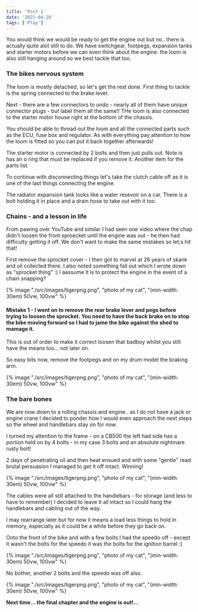```yaml
---
title: 'Post 1'
date: '2021-04-28'
tags: ['Play']
---
```


You would think we would be ready to get the engine out but no.. there is actually quite alot still to do. We have switchgear, footpegs, expansion tanks and starter motors before we can even think about the engine. the loom is also still hanging around so we best tackle that too.

### The bikes nervous system

The loom is  mostly detached, so let's get the rest done. First thing to tackle is the spring connected to the brake lever. 

Next - there are a few connectors to undo - nearly all of them have unique connector plugs - but label them all the same!! THe loom is also connected to the starter motor house right at the bottom of the chassis.


You should be able to thread out the loom and all the connected parts such as the ECU, fuse box and regulator. As with everything pay attention to how the loom is fitted so you can put it back together afterwards!


The starter motor is connected by 2 bolts and then just pulls out. Note is has an o ring that must be replaced if you remove it. Another item for the parts list. 


To continue with disconnecting things let's take the clutch cable off as it is one of the last things connecting the engine.


The radiator expansion tank looks like a water resevoir on a car. There is a bolt holding it in place and a drain hose to take out with it too. 


### Chains - and a lesson in life

From pawing over YouTube and similar I had seen one video where the chap didn't loosen the front sproecket until the engine was out - he then had difficulty getting it off. We don't want to make the same mistakes so let;s hit that!


First remove the sprocket cover - I then got to marvel at 26 years of skank and oil collected there. I also noted something fall out which I wrote down as "sprocket thing" :) I aassume it is to protect the engine in the event of a chain snapping?

 {% image "./src/images/tigerpng.png", "photo of my cat", "(min-width: 30em) 50vw, 100vw" %} 


#### Mistake 1 - I went on to remove the rear brake lever and pegs before trying to loosen the sprocket. You need to have the back brake on to stop the bike moving forward so I had to jame the bike against the shed to mamage it. 

This is out of order to make it correct loosen that badboy whilst you still have the means too... not later on. 


So easy bits now, remove the footpegs and on my drum model the braking arm. 

 {% image "./src/images/tigerpng.png", "photo of my cat", "(min-width: 30em) 50vw, 100vw" %} 


### The bare bones

We are now down to a rolling chassis and engine.. as I do not have a jack or engine crane I decided to ponder how I would even approach the next steps so the wheel and handlebars stay on for now. 

I turned my attention to the frame - on a CB500 the left had side has a portion held on by 4 bolts - in my case 3 bolts and an absolute nightmare rusty bolt! 

2 days of penetrating oil and then heat ensued and with some "gentle" read brutal persuasion I managed to get it off intact. Winning! 

 {% image "./src/images/tigerpng.png", "photo of my cat", "(min-width: 30em) 50vw, 100vw" %} 


The cables were all still attached to the handlebars - for storage (and less to have to remember) I decided to leave it all intact so I could hang the handlebars and cabling out of the way. 

I may rearrange later but for now it means a load less things to hold in memory, especially as it could be a while before they go back on.

Onto the front of the bike and with a few bolts I had the speedo off - except it wasn't the bolts for the speedo it was the bolts for the ignition barrel :) 

 {% image "./src/images/tigerpng.png", "photo of my cat", "(min-width: 30em) 50vw, 100vw" %} 


No bother, another 2 bolts and the speedo was off also. 


 {% image "./src/images/tigerpng.png", "photo of my cat", "(min-width: 30em) 50vw, 100vw" %} 



**Next time... the final chapter and the engine is out!...**
